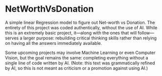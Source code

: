 # NetWorthVsDonation
A simple linear Regression model to figure out Net-worth vs Donation.
The entirety of this project was coded authentically, without the use of AI. While this is an extremely basic project, it—along with the ones that will follow—serves a larger purpose: rebuilding critical thinking skills rather than relying on having all the answers immediately available.

Some upcoming projects may involve Machine Learning or even Computer Vision, but the goal remains the same: completing everything without a single line of code written by AI. (Note: this text was grammatically refined by AI, so this is not meant as criticism or a promotion against using AI.)
